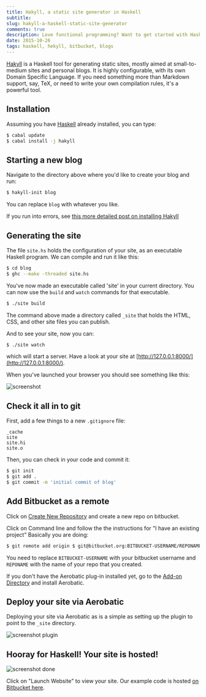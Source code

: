 ```yaml
---
title: Hakyll, a static site generator in Haskell
subtitle:
slug: hakyll-a-haskell-static-site-generator
comments: true
description: Love functional programming? Want to get started with Haskell? Try out Hakyll, a static site generator.
date: 2015-10-26
tags: haskell, hekyll, bitbucket, blogs
---
```


[Hakyll](http://jaspervdj.be/hakyll/) is a Haskell tool for generating static sites, mostly aimed at small-to-medium sites and personal blogs. It is highly configurable, with its own Domain Specific Language. If you need something more than Markdown support, say, TeX, or need to write your own compilation rules, it's a powerful tool.

## Installation
Assuming you have [Haskell](https://github.com/commercialhaskell/stack#the-haskell-tool-stack) already installed, you can type:

~~~sh
$ cabal update
$ cabal install -j hakyll
~~~

## Starting a new blog
Navigate to the directory above where you'd like to create your blog and run:

~~~sh
$ hakyll-init blog
~~~

You can replace `blog` with whatever you like.

If you run into errors, see [this more detailed post on installing Hakyll](http://jaspervdj.be/hakyll/tutorials/01-installation.html)

## Generating the site

The file `site.hs` holds the configuration of your site, as an executable
Haskell program. We can compile and run it like this:

~~~sh
$ cd blog
$ ghc --make -threaded site.hs
~~~

You've now made an executable called 'site' in your current directory. You can
now use the `build` and `watch` commands for that executable.

~~~sh
$ ./site build
~~~

The command above made a directory called `_site` that holds the HTML, CSS, and other site files you can publish.

And to see your site, now you can:

~~~sh
$ ./site watch
~~~

which will start a server.  Have a look at your site at
[http://127.0.0.1:8000/](http://127.0.0.1:8000/).

When you've launched your browser you should see something like this:

<img alt="screenshot" class="img-responsive marketing-feature-showcase--screenshot" src="//www.aerobatic.com/media/blog/hakyll/hakyll-default-page.png">


## Check it all in to git

First, add a few things to a new `.gitignore` file:

~~~
_cache
site
site.hi
site.o
~~~

Then, you can check in your code and commit it:

~~~sh
$ git init
$ git add .
$ git commit -m 'initial commit of blog'
~~~

## Add Bitbucket as a remote
Click on [Create New Repository](https://bitbucket.org/repo/create)
and create a new repo on bitbucket.

Click on Command line and follow the the instructions for "I have an existing project" Basically you are doing:

~~~sh
$ git remote add origin $ git@bitbucket.org:BITBUCKET-USERNAME/REPONAME.git
~~~

You need to replace `BITBUCKET-USERNAME` with your bitbucket username and `REPONAME` with the name of your repo that you created.

If you don't have the Aerobatic plug-in installed yet, go to the [Add-on Directory](https://bitbucket.org/account/addon-directory/) and install Aerobatic.

## Deploy your site via Aerobatic

Deploying your site via Aerobatic as is a simple as setting up the plugin to point to the `_site` directory.

<img alt="screenshot plugin" class="img-responsive marketing-feature-showcase--screenshot" src="//www.aerobatic.com/media/blog/hakyll/hakyll-link-repo-aerobatic.png">

## Hooray for Haskell! Your site is hosted!

<img alt="screenshot done" class="img-responsive marketing-feature-showcase--screenshot" src="//www.aerobatic.com/media/blog/hakyll/hakyll-done.png">

Click on "Launch Website" to view your site.
Our example code is hosted [on Bitbucket here](https://bitbucket.org/aerobatic/hakyll-demo/).
